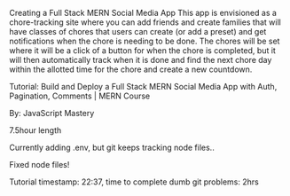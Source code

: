 Creating a Full Stack MERN Social Media App
This app is envisioned as a chore-tracking site where you can add friends and create families that will have classes of chores that users can create (or add a preset) and get notifications when the chore is needing to be done.
The chores will be set where it will be a click of a button for when the chore is completed, but it will then automatically track when it is done and find the next chore day within the allotted time for the chore and create a new countdown.

Tutorial:
Build and Deploy a Full Stack MERN Social Media App with Auth, Pagination, Comments | MERN Course

By:
JavaScript Mastery

7.5hour length


Currently adding .env, but git keeps tracking node files..

Fixed node files!

Tutorial timestamp: 22:37, time to complete dumb git problems: 2hrs
